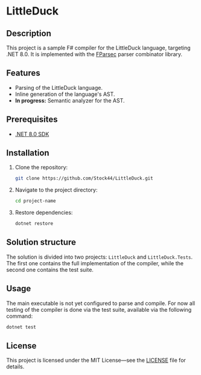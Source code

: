 # LittleDuck

## Description

This project is a sample F# compiler for the LittleDuck language, targeting .NET 8.0. It is implemented
with the [FParsec](https://www.quanttec.com/fparsec/) parser combinator library.

## Features

- Parsing of the LittleDuck language.
- Inline generation of the language's AST.
- **In progress:** Semantic analyzer for the AST.

## Prerequisites

- [.NET 8.0 SDK](https://dotnet.microsoft.com/download/dotnet/8.0)

## Installation

1. Clone the repository:
   ```sh
   git clone https://github.com/Stock44/LittleDuck.git
   ```
2. Navigate to the project directory:
   ```sh
   cd project-name
   ```
3. Restore dependencies:
   ```sh
   dotnet restore
   ```

## Solution structure

The solution is divided into two projects: `LittleDuck` and `LittleDuck.Tests`. The first one contains
the full implementation of the compiler, while the second one contains the test suite.

## Usage

The main executable is not yet configured to parse and compile. For now all testing of the compiler
is done via the test suite, available via the following command:

```sh
dotnet test
```

## License

This project is licensed under the MIT License—see the [LICENSE](LICENSE) file for details.
